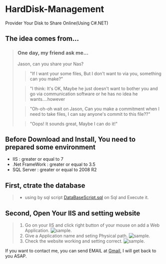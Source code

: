 # HardDisk-Management
Provider Your Disk to Share Online(Using C#.NET)

## The idea comes from...
> ### One day, my friend ask me...  
> Jason, can you share your Nas?
>> "If I want your some files, But I don't want to via you, something can you make?"
>
>> "I think: It's OK, Maybe he just doesn't want to bother you and go via communication software or he has no idea he wants....however
>
>> "Oh-oh-oh wait on Jason, Can you make a commitment when I need to take files, I can say anyone's commit to this file??"
>
>> "Oops! It sounds great, Maybe I can do it!"

## Before Download and Install, You need to prepared some environment

* IIS : greater or equal to 7
* .Net FrameWork : greater or equal to 3.5 
* SQL Server : greater or equal to 2008 R2

## First, ctrate the database 
> * using by sql script [DataBaseScript.sql](/DataBaseScript.sql) on Sql and Execute it.

## Second, Open Your IIS and setting website 
> 1. Go on your IIS and click right button of your mouse on add a Web Application.
>![sample](https://puu.sh/yPtB9/a5c05ed6bb.png "sample").
> 2. Give a Application name and seting Physical path.
>![sample](https://puu.sh/yPtT8/32a91b065c.png "sample").
> 3. Check the website working and setting correct.
>![sample](https://puu.sh/yPub4/ab0ad0eccb.png "sample").


If you want to contact me, you can send EMAIL at [Gmail](nba032977@gmail.com), I will get back to you ASAP.
